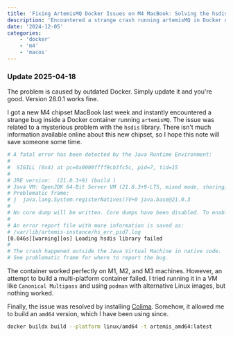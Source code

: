 ```yaml
---
title: 'Fixing ArtemisMQ Docker Issues on M4 MacBook: Solving the hsdis Bug'
description: 'Encountered a strange crash running artemisMQ in Docker on the new M4 MacBook? This post explores a mysterious hsdis library bug, failed multi-platform builds, and the surprising solution using Colima to build an amd64 container. Save time with this quick fix!'
date: '2024-12-05'
categories:
    - 'docker'
    - 'm4'
    - 'macos'
---
```


### Update 2025-04-18
The problem is caused by outdated Docker. Simply update it and you're good. Version 28.0.1 works fine.


I got a new M4 chipset MacBook last week and instantly encountered a strange bug inside a Docker container running `artemisMQ`. The issue was related to a mysterious problem with the `hsdis` library. There isn't much information available online about this new chipset, so I hope this note will save someone some time.

```sh
# A fatal error has been detected by the Java Runtime Environment:
#
#  SIGILL (0x4) at pc=0x0000ffff9cb3fc5c, pid=7, tid=15
#
# JRE version:  (21.0.3+9) (build )
# Java VM: OpenJDK 64-Bit Server VM (21.0.3+9-LTS, mixed mode, sharing, tiered, compressed oops, compressed class ptrs, g1 gc, linux-aarch64)
# Problematic frame:
# j  java.lang.System.registerNatives()V+0 java.base@21.0.3
#
# No core dump will be written. Core dumps have been disabled. To enable core dumping, try "ulimit -c unlimited" before starting Java again.
#
# An error report file with more information is saved as:
# /var/lib/artemis-instance/hs_err_pid7.log
[0.046s][warning][os] Loading hsdis library failed
#
# The crash happened outside the Java Virtual Machine in native code.
# See problematic frame for where to report the bug.
```

The container worked perfectly on M1, M2, and M3 machines. However, an attempt to build a multi-platform container failed. I tried running it in a VM like `Canonical Multipass` and using `podman` with alternative Linux images, but nothing worked.

Finally, the issue was resolved by installing [Colima](https://github.com/abiosoft/colima). Somehow, it allowed me to build an `amd64` version, which I have been using since.

```sh
docker buildx build --platform linux/amd64 -t artemis_amd64:latest
```
